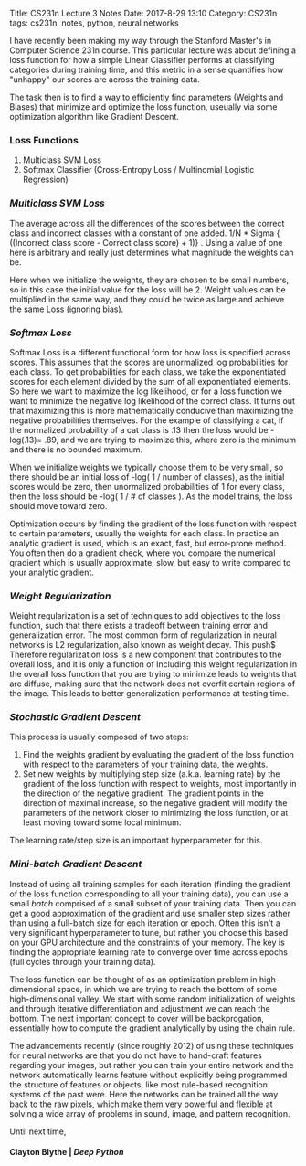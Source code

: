 Title: CS231n Lecture 3 Notes
Date: 2017-8-29 13:10
Category: CS231n
tags: cs231n, notes, python, neural networks


I have recently been making my way through the Stanford Master's in Computer Science 231n course. This particular lecture
was about defining a loss function for how a simple Linear Classifier performs at classifying categories during training time,
and this metric in a sense quantifies how "unhappy" our scores are across the training data.

The task then is to find a way to efficiently find parameters (Weights and Biases) that minimize and optimize the loss function, useually via some optimization algorithm like Gradient Descent.

### Loss Functions
1. Multiclass SVM Loss
2. Softmax Classifier (Cross-Entropy Loss / Multinomial Logistic Regression)


### *Multiclass SVM Loss*

 The average across all the differences of the scores between the correct class and incorrect classes with a constant of one added. 1/N * Sigma { ((Incorrect class score  - Correct class score) + 1)} . Using a value of one here is
arbitrary and really just determines what magnitude the weights can be.

Here when we initialize the weights, they are chosen to be small numbers, so in this case the initial value for the loss will be 2. Weight values can be multiplied in the same way, and they could be twice as large and achieve the same Loss (ignoring bias).

### *Softmax Loss*
Softmax Loss is a different functional form for how loss is specified across scores. This assumes that the scores are unormalized log probabilities for each class. To get probabilities for each class,
we take the exponentiated scores for each element divided by the sum of all exponentiated elements. So here we want to maximize the log likelihood, or for a loss function we want to
minimize the negative log likelihood of the correct class. It turns out that maximizing this is more mathematically conducive than maximizing the negative probabilities themselves.
For the example of classifying a cat, if the normalized probability of a cat class is .13 then the loss would be -log(.13)= .89, and we are trying to maximize this, where zero is the minimum and there is no bounded maximum.

When we initialize weights we typically choose them to be very small, so there should be an initial loss of -log( 1 / number of classes), as the initial scores would be zero, then unormalized probabilities of 1 for every class, then
the loss should be -log( 1 / # of classes ). As the model trains, the loss should move toward zero.

Optimization occurs by finding the gradient of the loss function with respect to certain parameters, usually the weights for each class. In practice an analytic gradient is used, which is an exact, fast, but error-prone method.
You often then do a gradient check, where you compare the numerical gradient which is usually approximate, slow, but easy to write compared to your analytic gradient.

### *Weight Regularization*

Weight regularization is a set of techniques to add objectives to the loss function, such that there exists a tradeoff between training error and generalization error. 
The most common form of regularization in neural networks is L2 regularization, also known as weight decay. This push$
Therefore regularization loss is a new component that contributes to the overall loss, and it is only a function of 
Including this weight regularization in the overall loss function that you are trying to minimize leads to weights that are diffuse, making sure that the network does not overfit certain regions of the image. This leads to better generalization performance at testing time.

### *Stochastic Gradient Descent*
This process is usually composed of two steps:
  1. Find the weights gradient by evaluating the gradient of the loss function with respect to the parameters of your training data, the weights. 
  2. Set new weights by multiplying step size (a.k.a. learning rate) by the gradient of the loss function with respect to weights, most importantly in the direction of the negative gradient. The gradient points in the direction of maximal increase, so the negative gradient will modify the parameters of the network closer to minimizing the loss function, or at least moving toward some local minimum.

The learning rate/step size is an important hyperparameter for this.

### *Mini-batch Gradient Descent*
Instead of using all training samples for each iteration (finding the gradient of the loss function corresponding to all your training data), you can use a small *batch* comprised of a small subset of your training data. Then you can get a good approximation of the gradient and use smaller step sizes rather than using a full-batch size for each iteration or epoch.
Often this isn't a very significant hyperparameter to tune, but rather you choose this based on your GPU architecture and the constraints of your memory.
The key is finding the appropriate learning rate to converge over time across epochs (full cycles through your training data).

The loss function can be thought of as an optimization problem in high-dimensional space, in which we are trying to reach the bottom of some high-dimensional valley. We start with some random initialization of weights and through iterative differentiation and adjustment we can reach the bottom. The next important concept to cover will be backprogation, essentially how to compute the gradient analytically by using the chain rule. 


The advancements recently (since roughly 2012) of using these techniques for neural networks are that you do not have to hand-craft features regarding your images, but rather you can train your entire network and the network automatically learns feature
without explicitly being programmed the structure of features or objects, like most rule-based recognition systems of the past were. Here the networks can be trained all the way back to the raw pixels, which make them very powerful and flexible at solving a wide array of problems in sound, image, and pattern recognition.


Until next time,
#### Clayton Blythe | *Deep Python*
